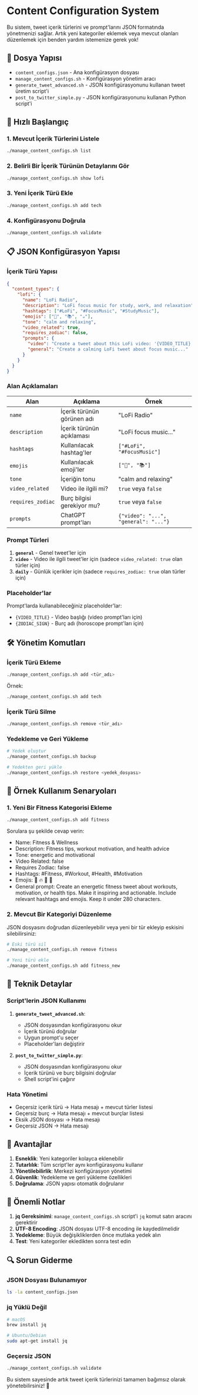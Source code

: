 # Content Configuration System

Bu sistem, tweet içerik türlerini ve prompt'larını JSON formatında yönetmenizi sağlar. Artık yeni kategoriler eklemek veya mevcut olanları düzenlemek için benden yardım istemenize gerek yok!

## 📁 Dosya Yapısı

- `content_configs.json` - Ana konfigürasyon dosyası
- `manage_content_configs.sh` - Konfigürasyon yönetim aracı
- `generate_tweet_advanced.sh` - JSON konfigürasyonunu kullanan tweet üretim script'i
- `post_to_twitter_simple.py` - JSON konfigürasyonunu kullanan Python script'i

## 🚀 Hızlı Başlangıç

### 1. Mevcut İçerik Türlerini Listele
```bash
./manage_content_configs.sh list
```

### 2. Belirli Bir İçerik Türünün Detaylarını Gör
```bash
./manage_content_configs.sh show lofi
```

### 3. Yeni İçerik Türü Ekle
```bash
./manage_content_configs.sh add tech
```

### 4. Konfigürasyonu Doğrula
```bash
./manage_content_configs.sh validate
```

## 📋 JSON Konfigürasyon Yapısı

### İçerik Türü Yapısı
```json
{
  "content_types": {
    "lofi": {
      "name": "LoFi Radio",
      "description": "LoFi focus music for study, work, and relaxation",
      "hashtags": ["#LoFi", "#FocusMusic", "#StudyMusic"],
      "emojis": ["🎵", "📚", "☕"],
      "tone": "calm and relaxing",
      "video_related": true,
      "requires_zodiac": false,
      "prompts": {
        "video": "Create a tweet about this LoFi video: '{VIDEO_TITLE}'...",
        "general": "Create a calming LoFi tweet about focus music..."
      }
    }
  }
}
```

### Alan Açıklamaları

| Alan | Açıklama | Örnek |
|------|----------|-------|
| `name` | İçerik türünün görünen adı | "LoFi Radio" |
| `description` | İçerik türünün açıklaması | "LoFi focus music..." |
| `hashtags` | Kullanılacak hashtag'ler | `["#LoFi", "#FocusMusic"]` |
| `emojis` | Kullanılacak emoji'ler | `["🎵", "📚"]` |
| `tone` | İçeriğin tonu | "calm and relaxing" |
| `video_related` | Video ile ilgili mi? | `true` veya `false` |
| `requires_zodiac` | Burç bilgisi gerekiyor mu? | `true` veya `false` |
| `prompts` | ChatGPT prompt'ları | `{"video": "...", "general": "..."}` |

### Prompt Türleri

1. **`general`** - Genel tweet'ler için
2. **`video`** - Video ile ilgili tweet'ler için (sadece `video_related: true` olan türler için)
3. **`daily`** - Günlük içerikler için (sadece `requires_zodiac: true` olan türler için)

### Placeholder'lar

Prompt'larda kullanabileceğiniz placeholder'lar:

- `{VIDEO_TITLE}` - Video başlığı (video prompt'ları için)
- `{ZODIAC_SIGN}` - Burç adı (horoscope prompt'ları için)

## 🛠️ Yönetim Komutları

### İçerik Türü Ekleme
```bash
./manage_content_configs.sh add <tür_adı>
```

Örnek:
```bash
./manage_content_configs.sh add tech
```

### İçerik Türü Silme
```bash
./manage_content_configs.sh remove <tür_adı>
```

### Yedekleme ve Geri Yükleme
```bash
# Yedek oluştur
./manage_content_configs.sh backup

# Yedekten geri yükle
./manage_content_configs.sh restore <yedek_dosyası>
```

## 📝 Örnek Kullanım Senaryoları

### 1. Yeni Bir Fitness Kategorisi Ekleme

```bash
./manage_content_configs.sh add fitness
```

Sorulara şu şekilde cevap verin:
- Name: Fitness & Wellness
- Description: Fitness tips, workout motivation, and health advice
- Tone: energetic and motivational
- Video Related: false
- Requires Zodiac: false
- Hashtags: #Fitness, #Workout, #Health, #Motivation
- Emojis: 💪 🔥 🏃 💯
- General prompt: Create an energetic fitness tweet about workouts, motivation, or health tips. Make it inspiring and actionable. Include relevant hashtags and emojis. Keep it under 280 characters.

### 2. Mevcut Bir Kategoriyi Düzenleme

JSON dosyasını doğrudan düzenleyebilir veya yeni bir tür ekleyip eskisini silebilirsiniz:

```bash
# Eski türü sil
./manage_content_configs.sh remove fitness

# Yeni türü ekle
./manage_content_configs.sh add fitness_new
```

## 🔧 Teknik Detaylar

### Script'lerin JSON Kullanımı

1. **`generate_tweet_advanced.sh`**:
   - JSON dosyasından konfigürasyonu okur
   - İçerik türünü doğrular
   - Uygun prompt'u seçer
   - Placeholder'ları değiştirir

2. **`post_to_twitter_simple.py`**:
   - JSON dosyasından konfigürasyonu okur
   - İçerik türünü ve burç bilgisini doğrular
   - Shell script'ini çağırır

### Hata Yönetimi

- Geçersiz içerik türü → Hata mesajı + mevcut türler listesi
- Geçersiz burç → Hata mesajı + mevcut burçlar listesi
- Eksik JSON dosyası → Hata mesajı
- Geçersiz JSON → Hata mesajı

## 🎯 Avantajlar

1. **Esneklik**: Yeni kategoriler kolayca eklenebilir
2. **Tutarlılık**: Tüm script'ler aynı konfigürasyonu kullanır
3. **Yönetilebilirlik**: Merkezi konfigürasyon yönetimi
4. **Güvenlik**: Yedekleme ve geri yükleme özellikleri
5. **Doğrulama**: JSON yapısı otomatik doğrulanır

## 🚨 Önemli Notlar

1. **jq Gereksinimi**: `manage_content_configs.sh` script'i `jq` komut satırı aracını gerektirir
2. **UTF-8 Encoding**: JSON dosyası UTF-8 encoding ile kaydedilmelidir
3. **Yedekleme**: Büyük değişikliklerden önce mutlaka yedek alın
4. **Test**: Yeni kategoriler ekledikten sonra test edin

## 🔍 Sorun Giderme

### JSON Dosyası Bulunamıyor
```bash
ls -la content_configs.json
```

### jq Yüklü Değil
```bash
# macOS
brew install jq

# Ubuntu/Debian
sudo apt-get install jq
```

### Geçersiz JSON
```bash
./manage_content_configs.sh validate
```

Bu sistem sayesinde artık tweet içerik türlerinizi tamamen bağımsız olarak yönetebilirsiniz! 🎉 
